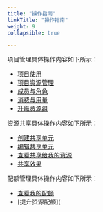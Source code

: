 ```yaml
---
title: "操作指南"
linkTitle: "操作指南"
weight: 9
collapsible: true

---
```


项目管理具体操作内容如下所示：

* [项目使用](project/management/)
* [项目资源管理](project/resources/)
* [成员与角色](project/member_role/)
* [消费与用量](project/statistics/)
* [升级资源组](project/upgrade_description/)

资源共享具体操作内容如下所示：

- [创建共享单元](resource_share/create_unit)
- [编辑共享单元](resource_share/edited_unit)
- [查看共享给我的资源](resource_share/check_unit)
- [共享效果](resource_share/unit_performance)

配额管理具体操作内容如下所示：

- [查看我的配额](quota/view_quota)
- [提升资源配额](